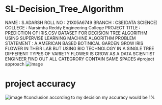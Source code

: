 # SL-Decision_Tree_Algorithm
 NAME : S.ADARSH ROLL NO : 21X05A6749 BRANCH : CSE(DATA SCIENCE) COLLEGE : Narsimha Reddy Engineering College 
 PROJECT TITLE :
PREDICTION OF IRIS.CSV DATASET FOR DECISION TREE ALGORITHM USING SUPERVISE LEARNING MACHINE ALGORITHM
 PROBLEM STATEMENT :
A AMERICAN BASED BOTINICAL GARDEN GROW IRIS FLOWER IN THEIR LAB BUT USING BIO TECHNOLOGY IN A SINGLE TREE DIFFERENT TYPES OF VARIETY FLOWER IS GROW AS A DATA SCIENTIST ENGINEER FIND OUT ALL CATEGRORY CONTAIN SAME SPACES
#project approach
![image](https://github.com/stambamkadiadarsh83/SL-Decision_Tree_Algorithm/assets/143246366/2ee4ba64-9e56-45b8-adc9-244ddf3626a5)
# project accuracy
![image](https://github.com/stambamkadiadarsh83/SL-Decision_Tree_Algorithm/assets/143246366/e82fb9e1-de62-4762-b114-aca6b4c60e51)
#conclusion
 according to my decision my accuracy would be 1%





